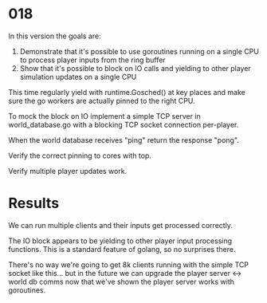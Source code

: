 # 018

In this version the goals are:

1. Demonstrate that it's possible to use goroutines running on a single CPU to process player inputs from the ring buffer
2. Show that it's possible to block on IO calls and yielding to other player simulation updates on a single CPU

This time regularly yield with runtime.Gosched() at key places and make sure the go workers are actually pinned to the right CPU.

To mock the block on IO implement a simple TCP server in world_database.go with a blocking TCP socket connection per-player. 

When the world database receives "ping" return the response "pong".

Verify the correct pinning to cores with top.

Verify multiple player updates work.

# Results

We can run multiple clients and their inputs get processed correctly. 

The IO block appears to be yielding to other player input processing functions. This is a standard feature of golang, so no surprises there.

There's no way we're going to get 8k clients running with the simple TCP socket like this... but in the future we can upgrade the player server <-> world db comms now that we've shown the player server works with goroutines.
